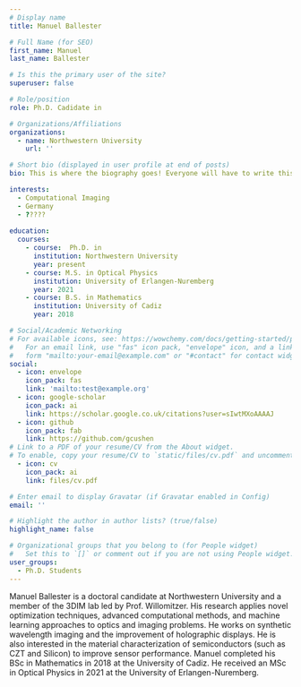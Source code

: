 ```yaml
---
# Display name
title: Manuel Ballester

# Full Name (for SEO)
first_name: Manuel
last_name: Ballester

# Is this the primary user of the site?
superuser: false

# Role/position
role: Ph.D. Cadidate in 

# Organizations/Affiliations
organizations:
  - name: Northwestern University
    url: ''

# Short bio (displayed in user profile at end of posts)
bio: This is where the biography goes! Everyone will have to write this.

interests:
  - Computational Imaging
  - Germany
  - ????? 
  
education:
  courses:
    - course:  Ph.D. in 
      institution: Northwestern University
      year: present
    - course: M.S. in Optical Physics
      institution: University of Erlangen-Nuremberg
      year: 2021
    - course: B.S. in Mathematics
      institution: University of Cadiz
      year: 2018

# Social/Academic Networking
# For available icons, see: https://wowchemy.com/docs/getting-started/page-builder/#icons
#   For an email link, use "fas" icon pack, "envelope" icon, and a link in the
#   form "mailto:your-email@example.com" or "#contact" for contact widget.
social:
  - icon: envelope
    icon_pack: fas
    link: 'mailto:test@example.org'
  - icon: google-scholar
    icon_pack: ai
    link: https://scholar.google.co.uk/citations?user=sIwtMXoAAAAJ
  - icon: github
    icon_pack: fab
    link: https://github.com/gcushen
# Link to a PDF of your resume/CV from the About widget.
# To enable, copy your resume/CV to `static/files/cv.pdf` and uncomment the lines below.
  - icon: cv
    icon_pack: ai
    link: files/cv.pdf

# Enter email to display Gravatar (if Gravatar enabled in Config)
email: ''

# Highlight the author in author lists? (true/false)
highlight_name: false

# Organizational groups that you belong to (for People widget)
#   Set this to `[]` or comment out if you are not using People widget.
user_groups:
  - Ph.D. Students
---
```


Manuel Ballester is a doctoral candidate at Northwestern University and a member of the 3DIM lab led by Prof. Willomitzer. His research applies novel optimization techniques, advanced computational methods, and machine learning approaches to optics and imaging problems. He works on synthetic wavelength imaging and the improvement of holographic displays. He is also interested in the material characterization of semiconductors (such as CZT and Silicon) to improve sensor performance.
Manuel completed his BSc in Mathematics in 2018 at the University of Cadiz. He received an MSc in Optical Physics in 2021 at the University of Erlangen-Nuremberg.


